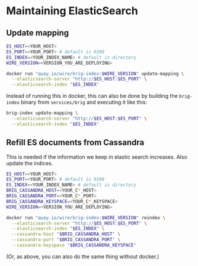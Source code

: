 # Maintaining ElasticSearch

## Update mapping

```bash
ES_HOST=<YOUR_HOST>
ES_PORT=<YOUR_PORT> # default is 9200
ES_INDEX=<YOUR_INDEX_NAME> # default is directory
WIRE_VERSION=<VERSION_YOU_ARE_DEPLOYING>

docker run "quay.io/wire/brig-index:$WIRE_VERSION" update-mapping \
  --elasticsearch-server "http://$ES_HOST:$ES_PORT" \
  --elasticsearch-index "$ES_INDEX"
```

Instead of running this in docker, this can also be done by building the `brig-index` binary from `services/brig` and executing it like this:

```bash
brig-index update-mapping \
  --elasticsearch-server "http://$ES_HOST:$ES_PORT" \
  --elasticsearch-index "$ES_INDEX"
```

## Refill ES documents from Cassandra

This is needed if the information we keep in elastic search increases.
Also update the indices.

```bash
ES_HOST=<YOUR_HOST>
ES_PORT=<YOUR_PORT> # default is 9200
ES_INDEX=<YOUR_INDEX_NAME> # default is directory
BRIG_CASSANDRA_HOST=<YOUR_C*_HOST>
BRIG_CASSANDRA_PORT=<YOUR_C*_PORT>
BRIG_CASSANDRA_KEYSPACE=<YOUR_C*_KEYSPACE>
WIRE_VERSION=<VERSION_YOU_ARE_DEPLOYING>

docker run "quay.io/wire/brig-index:$WIRE_VERSION" reindex \
  --elasticsearch-server "http://$ES_HOST:$ES_PORT" \
  --elasticsearch-index "$ES_INDEX" \
  --cassandra-host "$BRIG_CASSANDRA_HOST" \
  --cassandra-port "$BRIG_CASSANDRA_PORT" \
  --cassandra-keyspace "$BRIG_CASSANDRA_KEYSPACE"
```

(Or, as above, you can also do the same thing without docker.)
